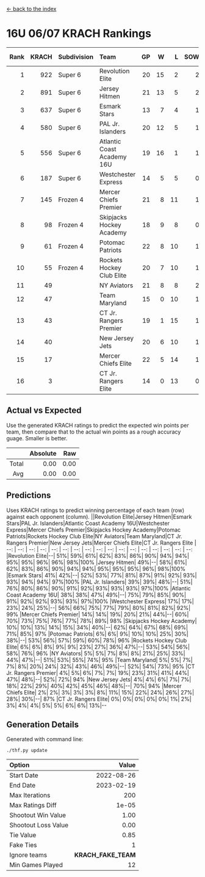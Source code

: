 [<- back to the index](readme.md)
# 16U 06/07 KRACH Rankings
Rank|KRACH|Subdivision|Team|GP|W|L|SOW|SOL|T|SoS|Exp Wins|Win Diff
---:|---:|:---|:---|---:|---:|---:|---:|---:|---:|---:|---:|---:
1|922|Super 6|Revolution Elite|20|15|2|2|0|1|190|17.8|-0.0
2|891|Super 6|Jersey Hitmen|21|13|5|2|0|1|759|15.8|-0.0
3|637|Super 6|Esmark Stars|13|7|4|1|0|1|1059|8.8|-0.0
4|580|Super 6|PAL Jr. Islanders|20|12|5|1|1|1|784|13.8|-0.0
5|556|Super 6|Atlantic Coast Academy 16U|19|16|1|1|0|1|56|17.9|0.0
6|187|Super 6|Westchester Express|14|5|5|0|3|1|770|5.8|-0.0
7|145|Frozen 4|Mercer Chiefs Premier|21|8|11|1|0|1|551|9.8|-0.0
8|98|Frozen 4|Skipjacks Hockey Academy|18|9|8|0|0|1|211|9.9|0.0
9|61|Frozen 4|Potomac Patriots|22|8|10|1|2|1|226|9.9|0.0
10|55|Frozen 4|Rockets Hockey Club Elite|20|7|10|1|1|1|276|8.9|0.0
11|49||NY Aviators|21|8|8|2|2|1|145|10.9|0.0
12|47||Team Maryland|15|0|10|1|3|1|1104|1.8|-0.0
13|43||CT Jr. Rangers Premier|19|1|15|1|1|1|517|2.8|-0.0
14|40||New Jersey Jets|20|6|10|1|2|1|239|7.9|0.0
15|17||Mercer Chiefs Elite|22|5|14|1|1|1|77|6.9|0.0
16|3||CT Jr. Rangers Elite|14|0|13|0|0|1|91|0.9|0.0

## Actual vs Expected
Use the generated KRACH ratings to predict the expected win points per team, then compare that to the actual win points as a rough accuracy guage. Smaller is better.

||Absolute|Raw
|---:|---:|---:
|Total|0.00|0.00
|Avg|0.00|0.00

## Predictions
Uses KRACH ratings to predict winning percentage of each team (row) against each opponent (column).
||Revolution Elite|Jersey Hitmen|Esmark Stars|PAL Jr. Islanders|Atlantic Coast Academy 16U|Westchester Express|Mercer Chiefs Premier|Skipjacks Hockey Academy|Potomac Patriots|Rockets Hockey Club Elite|NY Aviators|Team Maryland|CT Jr. Rangers Premier|New Jersey Jets|Mercer Chiefs Elite|CT Jr. Rangers Elite
| --: | --: | --: | --: | --: | --: | --: | --: | --: | --: | --: | --: | --: | --: | --: | --: | --: 
|Revolution Elite|--| 51%| 59%| 61%| 62%| 83%| 86%| 90%| 94%| 94%| 95%| 95%| 96%| 96%| 98%|100%
|Jersey Hitmen| 49%|--| 58%| 61%| 62%| 83%| 86%| 90%| 94%| 94%| 95%| 95%| 95%| 96%| 98%|100%
|Esmark Stars| 41%| 42%|--| 52%| 53%| 77%| 81%| 87%| 91%| 92%| 93%| 93%| 94%| 94%| 97%|100%
|PAL Jr. Islanders| 39%| 39%| 48%|--| 51%| 76%| 80%| 86%| 90%| 91%| 92%| 93%| 93%| 93%| 97%|100%
|Atlantic Coast Academy 16U| 38%| 38%| 47%| 49%|--| 75%| 79%| 85%| 90%| 91%| 92%| 92%| 93%| 93%| 97%|100%
|Westchester Express| 17%| 17%| 23%| 24%| 25%|--| 56%| 66%| 75%| 77%| 79%| 80%| 81%| 82%| 92%| 99%
|Mercer Chiefs Premier| 14%| 14%| 19%| 20%| 21%| 44%|--| 60%| 70%| 73%| 75%| 76%| 77%| 78%| 89%| 98%
|Skipjacks Hockey Academy| 10%| 10%| 13%| 14%| 15%| 34%| 40%|--| 62%| 64%| 67%| 68%| 69%| 71%| 85%| 97%
|Potomac Patriots|  6%|  6%|  9%| 10%| 10%| 25%| 30%| 38%|--| 53%| 56%| 57%| 59%| 60%| 78%| 96%
|Rockets Hockey Club Elite|  6%|  6%|  8%|  9%|  9%| 23%| 27%| 36%| 47%|--| 53%| 54%| 56%| 58%| 76%| 96%
|NY Aviators|  5%|  5%|  7%|  8%|  8%| 21%| 25%| 33%| 44%| 47%|--| 51%| 53%| 55%| 74%| 95%
|Team Maryland|  5%|  5%|  7%|  7%|  8%| 20%| 24%| 32%| 43%| 46%| 49%|--| 52%| 54%| 73%| 95%
|CT Jr. Rangers Premier|  4%|  5%|  6%|  7%|  7%| 19%| 23%| 31%| 41%| 44%| 47%| 48%|--| 52%| 72%| 94%
|New Jersey Jets|  4%|  4%|  6%|  7%|  7%| 18%| 22%| 29%| 40%| 42%| 45%| 46%| 48%|--| 70%| 94%
|Mercer Chiefs Elite|  2%|  2%|  3%|  3%|  3%|  8%| 11%| 15%| 22%| 24%| 26%| 27%| 28%| 30%|--| 87%
|CT Jr. Rangers Elite|  0%|  0%|  0%|  0%|  0%|  1%|  2%|  3%|  4%|  4%|  5%|  5%|  6%|  6%| 13%|--

## Generation Details

Generated with command line:
```
./thf.py update
```

| Option | Value |
| :----- | ----: |
| Start Date | 2022-08-26 |
| End Date | 2023-02-19 |
| Max Iterations | 200 |
| Max Ratings Diff | 1e-05 |
| Shootout Win Value | 1.00 |
| Shootout Loss Value | 0.00 |
| Tie Value | 0.85 |
| Fake Ties | 1 |
| Ignore teams | __KRACH_FAKE_TEAM__ |
| Min Games Played | 12 |

